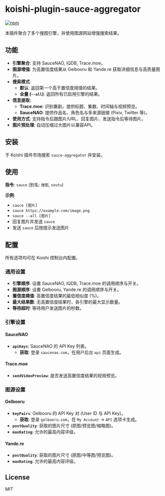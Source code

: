 # koishi-plugin-sauce-aggregator

[![npm](https://img.shields.io/npm/v/koishi-plugin-sauce-aggregator?style=flat-square)](https://www.npmjs.com/package/koishi-plugin-sauce-aggregator)

本插件聚合了多个搜图引擎，并使用图源网站增强搜索结果。

## 功能

- **引擎聚合**: 支持 SauceNAO, IQDB, Trace.moe。
- **图源增强**: 为高置信度结果从 Gelbooru 和 Yande.re 获取详细信息与高质量图片。
- **搜索模式**:
  - **默认**: 返回第一个高于置信度阈值的结果。
  - **全量 (`--all`)**: 返回所有已启用引擎的结果。
- **信息提取**:
  - **Trace.moe**: 识别番剧，提供标题、集数、时间轴与视频预览。
  - **SauceNAO**: 提供作品名、角色名与多来源链接 (Pixiv, Twitter 等)。
- **使用方式**: 支持指令后跟图片/URL、回复图片、发送指令后等待图片。
- **图片预处理**: 自动压缩过大图片以兼容API。

## 安装

于 Koishi 插件市场搜索 `sauce-aggregator` 并安装。

## 使用

**指令**: `sauce` (别名: `搜图`, `soutu`)

**示例**:
- `sauce [图片]`
- `sauce https://example.com/image.png`
- `sauce --all [图片]`
- 回复图片并发送 `sauce`
- 发送 `sauce` 后按提示发送图片

## 配置

所有选项均可在 Koishi 控制台内配置。

### 通用设置

- **引擎顺序**: 设置 SauceNAO, IQDB, Trace.moe 的调用顺序与开关。
- **图源顺序**: 设置 Gelbooru, Yande.re 的调用顺序与开关。
- **置信度阈值**: 高置信度结果的最低相似度 (%)。
- **最大结果数**: 无高置信度结果时，各引擎的最大显示数量。
- **等待超时**: 等待用户发送图片的秒数。

### 引擎设置

#### SauceNAO
- **`apiKeys`**: SauceNAO 的 API Key 列表。
  - **获取**: 登录 `saucenao.com`，在用户后台 `api` 页面生成。

#### Trace.moe
- **`sendVideoPreview`**: 是否发送高置信度结果的视频预览。

### 图源设置

#### Gelbooru
- **`keyPairs`**: Gelbooru 的 API Key 对 (User ID 与 API Key)。
  - **获取**: 登录 `gelbooru.com`，在 `My Account` -> `API` 选项卡生成。
- **`postQuality`**: 获取的图片尺寸 (原图/预览图/缩略图)。
- **`maxRating`**: 允许的最高内容评级。

#### Yande.re
- **`postQuality`**: 获取的图片尺寸 (原图/中等图/预览图)。
- **`maxRating`**: 允许的最高内容评级。

## License

MIT
